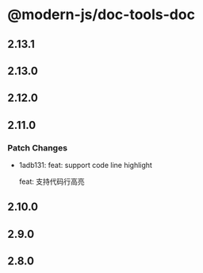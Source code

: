 # @modern-js/doc-tools-doc

## 2.13.1

## 2.13.0

## 2.12.0

## 2.11.0

### Patch Changes

- 1adb131: feat: support code line highlight

  feat: 支持代码行高亮

## 2.10.0

## 2.9.0

## 2.8.0
